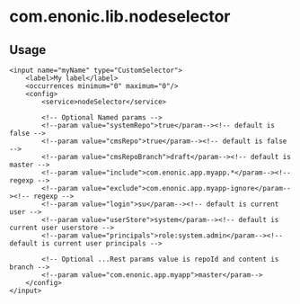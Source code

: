 # com.enonic.lib.nodeselector

## Usage

	<input name="myName" type="CustomSelector">
		<label>My label</label>
		<occurrences minimum="0" maximum="0"/>
		<config>
			<service>nodeSelector</service>

			<!-- Optional Named params -->
			<!--param value="systemRepo">true</param--><!-- default is false -->
			<!--param value="cmsRepo">true</param--><!-- default is false -->
			<!--param value="cmsRepoBranch">draft</param--><!-- default is master -->
			<!--param value="include">com.enonic.app.myapp.*</param--><!-- regexp -->
			<!--param value="exclude">com.enonic.app.myapp-ignore</param--><!-- regexp -->
			<!--param value="login">su</param--><!-- default is current user -->
			<!--param value="userStore">system</param--><!-- default is current user userstore -->
			<!--param value="principals">role:system.admin</param--><!-- default is current user principals -->

			<!-- Optional ...Rest params value is repoId and content is branch -->
			<!--param value="com.enonic.app.myapp">master</param-->
		</config>
	</input>
